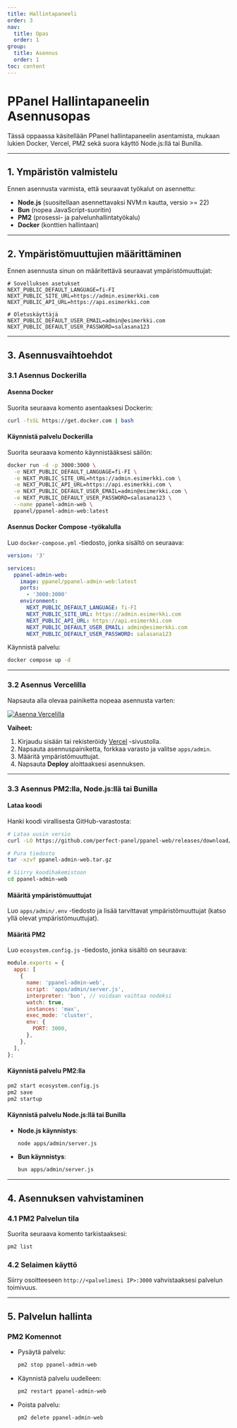 ```yaml
---
title: Hallintapaneeli
order: 3
nav:
  title: Opas
  order: 1
group:
  title: Asennus
  order: 1
toc: content
---
```


# **PPanel Hallintapaneelin Asennusopas**

Tässä oppaassa käsitellään PPanel hallintapaneelin asentamista, mukaan lukien Docker, Vercel, PM2 sekä suora käyttö Node.js:llä tai Bunilla.

---

## **1. Ympäristön valmistelu**

Ennen asennusta varmista, että seuraavat työkalut on asennettu:

- **Node.js** (suositellaan asennettavaksi NVM:n kautta, versio >= 22)
- **Bun** (nopea JavaScript-suoritin)
- **PM2** (prosessi- ja palvelunhallintatyökalu)
- **Docker** (konttien hallintaan)

---

## **2. Ympäristömuuttujien määrittäminen**

Ennen asennusta sinun on määritettävä seuraavat ympäristömuuttujat:

```env
# Sovelluksen asetukset
NEXT_PUBLIC_DEFAULT_LANGUAGE=fi-FI
NEXT_PUBLIC_SITE_URL=https://admin.esimerkki.com
NEXT_PUBLIC_API_URL=https://api.esimerkki.com

# Oletuskäyttäjä
NEXT_PUBLIC_DEFAULT_USER_EMAIL=admin@esimerkki.com
NEXT_PUBLIC_DEFAULT_USER_PASSWORD=salasana123
```

---

## **3. Asennusvaihtoehdot**

### **3.1 Asennus Dockerilla**

#### Asenna Docker

Suorita seuraava komento asentaaksesi Dockerin:

```bash
curl -fsSL https://get.docker.com | bash
```

#### Käynnistä palvelu Dockerilla

Suorita seuraava komento käynnistääksesi säilön:

```bash
docker run -d -p 3000:3000 \
  -e NEXT_PUBLIC_DEFAULT_LANGUAGE=fi-FI \
  -e NEXT_PUBLIC_SITE_URL=https://admin.esimerkki.com \
  -e NEXT_PUBLIC_API_URL=https://api.esimerkki.com \
  -e NEXT_PUBLIC_DEFAULT_USER_EMAIL=admin@esimerkki.com \
  -e NEXT_PUBLIC_DEFAULT_USER_PASSWORD=salasana123 \
  --name ppanel-admin-web \
  ppanel/ppanel-admin-web:latest
```

#### Asennus Docker Compose -työkalulla

Luo `docker-compose.yml` -tiedosto, jonka sisältö on seuraava:

```yaml
version: '3'

services:
  ppanel-admin-web:
    image: ppanel/ppanel-admin-web:latest
    ports:
      - '3000:3000'
    environment:
      NEXT_PUBLIC_DEFAULT_LANGUAGE: fi-FI
      NEXT_PUBLIC_SITE_URL: https://admin.esimerkki.com
      NEXT_PUBLIC_API_URL: https://api.esimerkki.com
      NEXT_PUBLIC_DEFAULT_USER_EMAIL: admin@esimerkki.com
      NEXT_PUBLIC_DEFAULT_USER_PASSWORD: salasana123
```

Käynnistä palvelu:

```bash
docker compose up -d
```

---

### **3.2 Asennus Vercelilla**

Napsauta alla olevaa painiketta nopeaa asennusta varten:

[![Asenna Vercelilla](https://vercel.com/button)](https://vercel.com/new/clone?demo-description=PPanel%20on%20puhdas%2C%20ammattimainen%2C%20ja%20täydellinen%20avoin%20lähdekoodi%20proxy%20paneeli%20työkalu%2C%20suunniteltu%20olemaan%20ihanteellinen%20valinta%20oppimiseen%20ja%20käytännön%20käyttöön&demo-image=https%3A%2F%2Furlscan.io%2Fliveshot%2F%3Fwidth%3D1920%26height%3D1080%26url%3Dhttps%3A%2F%2Fadmin.ppanel.dev&demo-title=PPanel%20Hallintapaneeli&demo-url=https%3A%2F%2Fadmin.ppanel.dev%2F&from=.&project-name=ppanel-admin-web&repository-name=ppanel-web&repository-url=https%3A%2F%2Fgithub.com%2Fperfect-panel%2Fppanel-web&root-directory=apps%2Fadmin&skippable-integrations=1)

**Vaiheet:**

1. Kirjaudu sisään tai rekisteröidy [Vercel](https://vercel.com/) -sivustolla.
2. Napsauta asennuspainiketta, forkkaa varasto ja valitse `apps/admin`.
3. Määritä ympäristömuuttujat.
4. Napsauta **Deploy** aloittaaksesi asennuksen.

---

### **3.3 Asennus PM2:lla, Node.js:llä tai Bunilla**

#### Lataa koodi

Hanki koodi virallisesta GitHub-varastosta:

```bash
# Lataa uusin versio
curl -LO https://github.com/perfect-panel/ppanel-web/releases/download/v1.0.0/ppanel-admin-web.tar.gz

# Pura tiedosto
tar -xzvf ppanel-admin-web.tar.gz

# Siirry koodihakemistoon
cd ppanel-admin-web
```

#### Määritä ympäristömuuttujat

Luo `apps/admin/.env` -tiedosto ja lisää tarvittavat ympäristömuuttujat (katso yllä olevat ympäristömuuttujat).

#### Määritä PM2

Luo `ecosystem.config.js` -tiedosto, jonka sisältö on seuraava:

```javascript
module.exports = {
  apps: [
    {
      name: 'ppanel-admin-web',
      script: 'apps/admin/server.js',
      interpreter: 'bun', // voidaan vaihtaa nodeksi
      watch: true,
      instances: 'max',
      exec_mode: 'cluster',
      env: {
        PORT: 3000,
      },
    },
  ],
};
```

#### Käynnistä palvelu PM2:lla

```bash
pm2 start ecosystem.config.js
pm2 save
pm2 startup
```

#### Käynnistä palvelu Node.js:llä tai Bunilla

- **Node.js käynnistys**:
  ```bash
  node apps/admin/server.js
  ```
- **Bun käynnistys**:
  ```bash
  bun apps/admin/server.js
  ```

---

## **4. Asennuksen vahvistaminen**

### **4.1 PM2 Palvelun tila**

Suorita seuraava komento tarkistaaksesi:

```bash
pm2 list
```

### **4.2 Selaimen käyttö**

Siirry osoitteeseen `http://<palvelimesi IP>:3000` vahvistaaksesi palvelun toimivuus.

---

## **5. Palvelun hallinta**

### **PM2 Komennot**

- Pysäytä palvelu:
  ```bash
  pm2 stop ppanel-admin-web
  ```
- Käynnistä palvelu uudelleen:
  ```bash
  pm2 restart ppanel-admin-web
  ```
- Poista palvelu:
  ```bash
  pm2 delete ppanel-admin-web
  ```

